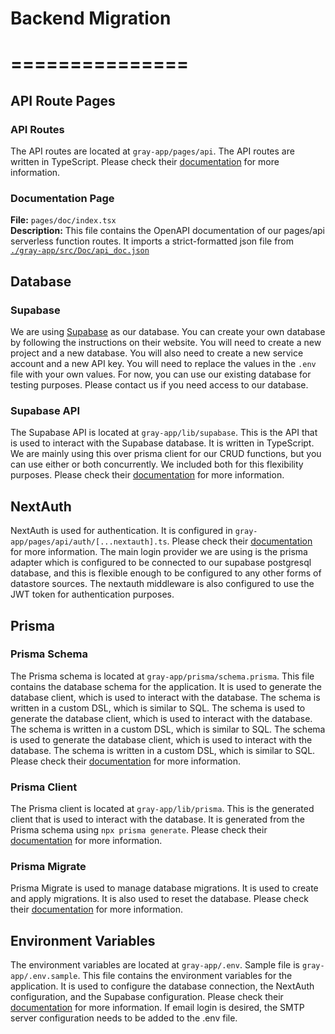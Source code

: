 # Backend Migration
# ===============

## API Route Pages
### API Routes
The API routes are located at `gray-app/pages/api`. The API routes are written in TypeScript. Please check their [documentation](https://nextjs.org/docs/api-routes/introduction) for more information.

### Documentation Page
**File:** `pages/doc/index.tsx`  
**Description:** This file contains the OpenAPI documentation of our pages/api serverless function routes. It imports a strict-formatted json file from [`./gray-app/src/Doc/api_doc.json`](https://github.com/UofG-CS/project-TP-group04/blob/master/gray-app/src/Doc/api_doc.json)

## Database
### Supabase
We are using [Supabase](https://supabase.io/) as our database. You can create your own database by following the instructions on their website. You will need to create a new project and a new database. You will also need to create a new service account and a new API key. You will need to replace the values in the `.env` file with your own values. For now, you can use our existing database for testing purposes. Please contact us if you need access to our database.

### Supabase API
The Supabase API is located at `gray-app/lib/supabase`. This is the API that is used to interact with the Supabase database. It is written in TypeScript. We are mainly using this over prisma client for our CRUD functions, but you can use either or both concurrently. We included both for this flexibility purposes. Please check their [documentation](https://supabase.io/docs/reference/javascript/supabase-client) for more information.

## NextAuth
NextAuth is used for authentication. It is configured in `gray-app/pages/api/auth/[...nextauth].ts`. Please check their [documentation](https://next-auth.js.org/) for more information. The main login provider we are using is the prisma adapter which is configured to be connected to our supabase postgresql database, and this is flexible enough to be configured to any other forms of datastore sources. The nextauth middleware is also configured to use the JWT token for authentication purposes.

## Prisma
### Prisma Schema
The Prisma schema is located at `gray-app/prisma/schema.prisma`. This file contains the database schema for the application. It is used to generate the database client, which is used to interact with the database. The schema is written in a custom DSL, which is similar to SQL. The schema is used to generate the database client, which is used to interact with the database. The schema is written in a custom DSL, which is similar to SQL. The schema is used to generate the database client, which is used to interact with the database. The schema is written in a custom DSL, which is similar to SQL. Please check their [documentation](https://www.prisma.io/docs/concepts/components/prisma-schema) for more information.

### Prisma Client
The Prisma client is located at `gray-app/lib/prisma`. This is the generated client that is used to interact with the database. It is generated from the Prisma schema using `npx prisma generate`. Please check their [documentation](https://www.prisma.io/docs/concepts/components/prisma-client) for more information.

### Prisma Migrate
Prisma Migrate is used to manage database migrations. It is used to create and apply migrations. It is also used to reset the database. Please check their [documentation](https://www.prisma.io/docs/concepts/components/prisma-migrate) for more information.

## Environment Variables
The environment variables are located at `gray-app/.env`. Sample file is `gray-app/.env.sample`. This file contains the environment variables for the application. It is used to configure the database connection, the NextAuth configuration, and the Supabase configuration. Please check their [documentation](https://nextjs.org/docs/basic-features/environment-variables) for more information. If email login is desired, the SMTP server configuration needs to be added to the .env file.